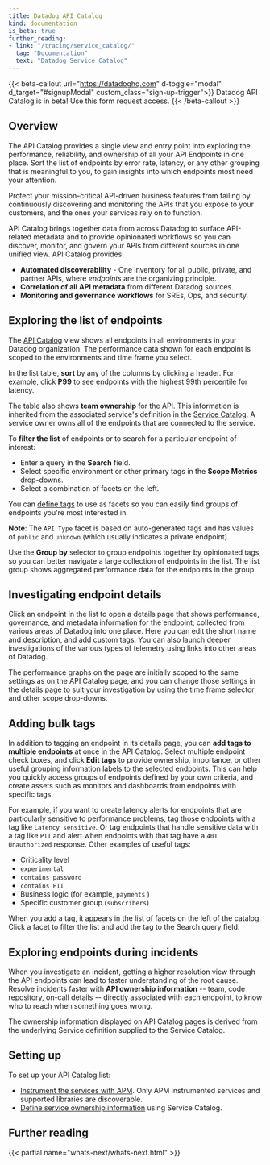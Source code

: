 ```yaml
---
title: Datadog API Catalog
kind: documentation
is_beta: true
further_reading:
- link: "/tracing/service_catalog/"
  tag: "Documentation"
  text: "Datadog Service Catalog"
---
```


{{< beta-callout url="https://datadoghq.com" d-toggle="modal" d_target="#signupModal" custom_class="sign-up-trigger">}}
  Datadog API Catalog is in beta! Use this form request access. 
{{< /beta-callout >}} 

## Overview

The API Catalog provides a single view and entry point into exploring the performance, reliability, and ownership of all your API Endpoints in one place. Sort the list of endpoints by error rate, latency, or any other grouping that is meaningful to you, to gain insights into which endpoints most need your attention.

Protect your mission-critical API-driven business features from failing by continuously discovering and monitoring the APIs that you expose to your customers, and the ones your services rely on to function.

API Catalog brings together data from across Datadog to surface API-related metadata and to provide opinionated workflows so you can discover, monitor, and govern your APIs from different sources in one unified view. API Catalog provides:

- **Automated discoverability** - One inventory for all public, private, and partner APIs, where _endpoints_ are the organizing principle.
- **Correlation of all API metadata** from different Datadog sources.
- **Monitoring and governance workflows** for SREs, Ops, and security.

## Exploring the list of endpoints

The [API Catalog][1] view shows all endpoints in all environments in your Datadog organization. The performance data shown for each endpoint is scoped to the environments and time frame you select. 

In the list table, **sort** by any of the columns by clicking a header. For example, click **P99** to see endpoints with the highest 99th percentile for latency.

The table also shows **team ownership** for the API. This information is inherited from the associated service's definition in the [Service Catalog][2]. A service owner owns all of the endpoints that are connected to the service.

To **filter the list** of endpoints or to search for a particular endpoint of interest:

- Enter a query in the **Search** field.
- Select specific environment or other primary tags in the **Scope Metrics** drop-downs. 
- Select a combination of facets on the left.

You can [define tags](#adding-bulk-tags) to use as facets so you can easily find groups of endpoints you're most interested in.

**Note**: The `API Type` facet is based on auto-generated tags and has values of `public` and `unknown` (which usually indicates a private endpoint).

Use the **Group by** selector to group endpoints together by opinionated tags, so you can better navigate a large collection of endpoints in the list. The list group shows aggregated performance data for the endpoints in the group.

## Investigating endpoint details

Click an endpoint in the list to open a details page that shows performance, governance, and metadata information for the endpoint, collected from various areas of Datadog into one place. Here you can edit the short name and description, and add custom tags. You can also launch deeper investigations of the various types of telemetry using links into other areas of Datadog. 

<!-- For example, click on the monitors section to open a detailed card with more information and a link to monitors for the endpoint. -->

The performance graphs on the page are initially scoped to the same settings as on the API Catalog page, and you can change those settings in the details page to suit your investigation by using the time frame selector and other scope drop-downs. 

## Adding bulk tags

In addition to tagging an endpoint in its details page, you can **add tags to multiple endpoints** at once in the API Catalog. Select multiple endpoint check boxes, and click **Edit tags** to provide ownership, importance, or other useful grouping information labels to the selected endpoints. This can help you quickly access groups of endpoints defined by your own criteria, and create assets such as monitors and dashboards from endpoints with specific tags.

For example, if you want to create latency alerts for endpoints that are particularly sensitive to performance problems, tag those endpoints with a tag like `Latency sensitive`. Or tag endpoints that handle sensitive data with a tag like `PII` and alert when endpoints with that tag have a `401 Unauthorized` response. Other examples of useful tags:

- Criticality level
- `experimental`
- `contains password`
- `contains PII`
- Business logic (for example, `payments` )
- Specific customer group (`subscribers`)

When you add a tag, it appears in the list of facets on the left of the catalog. Click a facet to filter the list and add the tag to the Search query field.

## Exploring endpoints during incidents

When you investigate an incident, getting a higher resolution view through the API endpoints can lead to faster understanding of the root cause. Resolve incidents faster with **API ownership information** -- team, code repository, on-call details -- directly associated with each endpoint, to know who to reach when something goes wrong. 

The ownership information displayed on API Catalog pages is derived from the underlying Service definition supplied to the Service Catalog.

<!-- 
## Creating monitors

I want to get alerted each time an endpoint (or a group of endpoints) with high throughput gets a high error rate, so that I will not get false positive alerts on high error rate with low throughput.
As a team leader, I want to monitor all the endpoints my team owns in a specific way that fits my team.
As an SRE, I would like to list the defined Monitors of endpoints I care about, to make sure they are less of a risk in case of an incident.
As an SRE, I would like to view all endpoints with defined Monitors (alerted), so I can address their endpoint owner so they can fix the alert.


choose the type of metric in advance from the catalog (since there would be a lot of not-API-related queries inside the monitors page) and it would be exported together with the defined queries
-->
## Setting up

To set up your API Catalog list:
- [Instrument the services with APM][3]. Only APM instrumented services and supported libraries are discoverable.
- [Define service ownership information][2] using Service Catalog.


## Further reading

{{< partial name="whats-next/whats-next.html" >}}

[1]: https://app.datadoghq.com/apis/catalog
[2]: /tracing/service_catalog/
[3]: /tracing/trace_collection/
